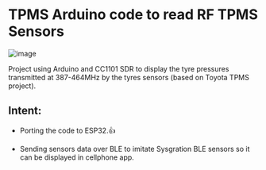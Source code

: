 # TPMS Arduino code to read RF TPMS Sensors
![image](https://github.com/avicarmeli/TPMS-SDR/assets/32562196/2d5f958e-7c0f-45a7-ba11-a033dc294d37)



Project using Arduino and CC1101 SDR to display the tyre pressures transmitted at 387-464MHz by the tyres sensors (based on Toyota TPMS project).
## Intent:
- Porting the code to ESP32.👍



- Sending sensors data over BLE to imitate Sysgration BLE sensors so it can be displayed in cellphone app.
